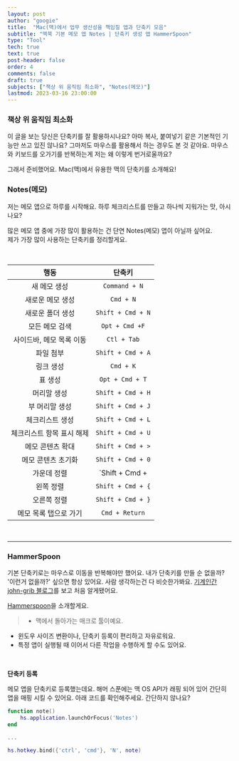 ```yaml
---
layout: post
author: "googie"
title:  "Mac(맥)에서 업무 생산성을 책임질 앱과 단축키 모음"
subtitle: "맥북 기본 메모 앱 Notes | 단축키 생성 앱 HammerSpoon"
type: "Tool"
tech: true
text: true
post-header: false
order: 4
comments: false
draft: true
subjects: ["책상 위 움직임 최소화", "Notes(메모)"]
lastmod: 2023-03-16 23:00:00
---
```


<p>
	<a name="subject1"></a>
</p>

### 책상 위 움직임 최소화

이 글을 보는 당신은 단축키를 잘 활용하시나요?  아마 복사, 붙여넣기 같은 기본적인 기능만 쓰고 있진 않나요? 그마저도 마우스를 활용해서 하는 경우도 본 것 같아요.
마우스와 키보드를 오가기를 반복하는게 저는 왜 이렇게 번거로울까요?

그래서 준비했어요. Mac(맥)에서 유용한 맥의 단축키를 소개해요!
<br />


<p>
	<a name="subject2"></a>
</p>

### Notes(메모)


저는 메모 앱으로 하루를 시작해요. 하루 체크리스트를 만들고 하나씩 지워가는 맛, 아시나요?

많은 메모 앱 중에 가장 많이 활용하는 건 단연 Notes(메모) 앱이 아닐까 싶어요.
<br/>제가 가장 많이 사용하는 단축키를 정리할게요.

<br/>

| 행동 | 단축키 |
| :---: | :---: |
| 새 메모 생성 | `Command + N` |
| 새로운 메모 생성 | `Cmd + N` |
|새로운 폴더 생성 | `Shift + Cmd + N` |
|모든 메모 검색 | `Opt + Cmd +F` |
|사이드바, 메모 목록 이동 | `Ctl + Tab` |
|파일 첨부 | `Shift + Cmd + A` |
|링크 생성 | `Cmd + K` |
|표 생성 | `Opt + Cmd + T` |
|머리말 생성 | `Shift + Cmd + H` |
|부 머리말 생성 | `Shift + Cmd + J` |
|체크리스트 생성 | `Shift + Cmd + L` |
|체크리스트 항목 표시 해제 | `Shift + Cmd + U` |
|메모 콘텐츠 확대 | `Shift + Cmd + >` |
|메모 콘텐츠 초기화 | `Shift + Cmd + 0` |
|가운데 정렬 | `Shift + Cmd + |` |
|왼쪽 정렬 | `Shift + Cmd + {` |
|오른쪽 정렬 | `Shift + Cmd + }` |
|메모 목록 탭으로 가기 | `Cmd + Return` |

<br/>

---


<p>
	<a name="subject2"></a>
</p>

### HammerSpoon


기본 단축키로는 마우스로 이동을 반복해야만 했어요. 내가 단축키를 만들 순 없을까?
<br />'이런거 없을까?' 싶으면 항상 있어요. 사람 생각하는건 다 비슷한가봐요.
[기계인간 john-grib 블로그](https://johngrib.github.io/wiki/hammerspoon/)를 보고 처음 알게됐어요.


[Hammerspoon](http://www.hammerspoon.org/)을 소개할게요.
>- 맥에서 돌아가는 매크로 툴이예요.
- 윈도우 사이즈 변환이나, 단축키 등록이 편리하고 자유로워요.
- 특정 앱이 실행될 때 이어서 다른 작업을 수행하게 할 수도 있어요.

<br/>

**단축키 등록**


메모 앱을 단축키로 등록했는데요. 해머 스푼에는 맥 OS API가 래핑 되어 있어 간단히 앱을 매핑 시킬 수 있어요.
아래 코드를 확인해주세요. 간단하지 않나요?

```lua
function note()
    hs.application.launchOrFocus('Notes')
end

...

hs.hotkey.bind({'ctrl', 'cmd'}, 'N', note)
```

